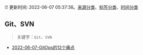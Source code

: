 :alarm_clock: 更新时间: 2022-06-07 05:37:38。[来源分类](../README.md)、[标签分类](../TAGS.md)、[时间分类](../TIMELINE.md)

## Git、SVN


> 关键字：`Git`、`SVN`



- [2022-06-07-GitOps的12个痛点](https://toutiao.io/k/q3ce4kp) 
